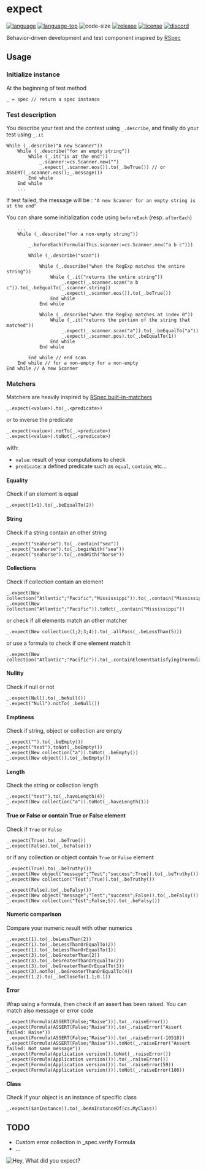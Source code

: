 # expect
[![language][code-shield]][code-url] [![language-top][code-top]][code-url] ![code-size][code-size] [![release][release-shield]][release-url] [![license][license-shield]][license-url] [![discord][discord-shield]][discord-url]

Behavior-driven development and test component inspired by [RSpec](https://relishapp.com/rspec)

## Usage

### Initialize instance
At the beginning of test method

```4d
_ = spec // return a spec instance
```

### Test description

You describe your test and the context using `_.describe`, and finally do your test using `_.it`
```4d
While (_.describe("A new Scanner"))
	While (_.describe("for an empty string"))
		While (_.it("is at the end"))
			_.scanner:=cs.Scanner.new("")
			_.expect(_.scanner.eos()).to(_.beTrue()) // or ASSERT(_.scanner.eos();_.message())
		End while 
	End while 
	...
```
If test failed, the message will be : `"A new Scanner for an empty string is at the end"`

You can share some initialization code using `beforeEach` (resp. `afterEach`)

```4d
	...
	While (_.describe("for a non-empty string"))
		
		_.beforeEach(Formula(This.scanner:=cs.Scanner.new("a b c")))
		
		While (_.describe("scan"))
			
			While (_.describe("when the RegExp matches the entire string"))
				While (_.it("returns the entire string"))
					_.expect(_.scanner.scan("a b c")).to(_.beEqualTo(_.scanner.string))
					_.expect(_.scanner.eos()).to(_.beTrue())
				End while 
			End while 
						
			While (_.describe("when the RegExp matches at index 0"))
				While (_.it("returns the portion of the string that matched"))
					_.expect(_.scanner.scan("a")).to(_.beEqualTo("a"))
					_.expect(_.scanner.pos).to(_.beEqualTo(1))
				End while 
			End while 

		End while // end scan
	End while // for a non-empty for a non-empty
End while // A new Scanner
```

### Matchers

Matchers are heavily inspired by [RSpec built-in-matchers](https://relishapp.com/rspec/rspec-expectations/docs/built-in-matchers)

```4d
_.expect(<value>).to(_.<predicate>)
```

or to inverse the predicate

```4d
_.expect(<value>).notTo(_.<predicate>)
_.expect(<value>).toNot(_.<predicate>)
```

with:

- `value`: result of your computations to check
- `predicate`: a defined predicate such as `equal`, `contain`, etc...

#### Equality 

Check if an element is equal

```4d
_.expect(1+1).to(_.beEqualTo(2))
```

#### String

Check if a string contain an other string

```4d
_.expect("seahorse").to(_.contain("sea"))
_.expect("seahorse").to(_.beginWith("sea"))
_.expect("seahorse").to(_.endWith("horse"))
```

#### Collections

Check if collection contain an element

```4d
_.expect(New collection("Atlantic";"Pacific";"Mississippi")).to(_.contain("Mississippi"))
_.expect(New collection("Atlantic";"Pacific")).toNot(_.contain("Mississippi"))
```

or check if all elements match an other matcher

```4d
_.expect(New collection(1;2;3;4)).to(_.allPass(_.beLessThan(5)))
```

or use a formula to check if one element match it

```4d
_.expect(New collection("Atlantic";"Pacific")).to(_.containElementSatisfying(Formula(Position("A";This.value)=1)))
```

#### Nullity

Check if null or not

```4d
_.expect(Null).to(_.beNull())
_.expect("Null").notTo(_.beNull())
```

#### Emptiness

Check if string, object or collection are empty

```4d
_.expect("").to(_.beEmpty())
_.expect("test").toNot(_.beEmpty())
_.expect(New collection("a")).toNot(_.beEmpty())
_.expect(New object()).to(_.beEmpty())
```

#### Length

Check the string or collection length

```4d
_.expect("test").to(_.haveLength(4))
_.expect(New collection("a")).toNot(_.haveLength(1))
```

#### True or False or contain True or False element

Check if `True` or `False` 

```4d
_.expect(True).to(_.beTrue())
_.expect(False).to(_.beFalse())
```

or if any collection or object contain `True` or `False` element

```4d
_.expect(True).to(_.beTruthy())
_.expect(New object("message";"Test";"success";True)).to(_.beTruthy())
_.expect(New collection("Test";True)).to(_.beTruthy())

_.expect(False).to(_.beFalsy())
_.expect(New object("message";"Test";"success";False)).to(_.beFalsy())
_.expect(New collection("Test";False;5)).to(_.beFalsy())
```

#### Numeric comparison

Compare your numeric result with other numerics

```4d
_.expect(1).to(_.beLessThan(2))
_.expect(1).to(_.beLessThanOrEqualTo(2))
_.expect(1).to(_.beLessThanOrEqualTo(1))
_.expect(3).to(_.beGreaterThan(2))
_.expect(3).to(_.beGreaterThanOrEqualTo(2))
_.expect(3).to(_.beGreaterThanOrEqualTo(3))
_.expect(3).notTo(_.beGreaterThanOrEqualTo(4))
_.expect(1.2).to(_.beCloseTo(1.1;0.1))
```

#### Error

Wrap using a formula, then check if an assert has been raised. You can match also message or error code

```4d
_.expect(Formula(ASSERT(False;"Raise"))).to(_.raiseError())
_.expect(Formula(ASSERT(False;"Raise"))).to(_.raiseError("Assert failed: Raise"))
_.expect(Formula(ASSERT(False;"Raise"))).to(_.raiseError(-10518))
_.expect(Formula(ASSERT(False;"Raise"))).toNot(_.raiseError("Assert failed: Not same message"))
_.expect(Formula(Application version)).toNot(_.raiseError())
_.expect(Formula(Application version())).to(_.raiseError())
_.expect(Formula(Application version())).to(_.raiseError(59))
_.expect(Formula(Application version())).toNot(_.raiseError(100))
```

#### Class

Check if your object is an instance of specific class

```4d
_.expect($anInstance)).to(_.beAnInstanceOf(cs.MyClass))
```

## TODO

- Custom error collection in _spec.verify Formula
- ...

![Hey, What did you expect?](https://media1.tenor.com/images/da23a7ec6b59647157eb4227ac97ddd7/tenor.gif)

<!-- MARKDOWN LINKS & IMAGES -->
<!-- https://www.markdownguide.org/basic-syntax/#reference-style-links -->
[code-shield]: https://img.shields.io/static/v1?label=language&message=4d&color=blue
[code-top]: https://img.shields.io/github/languages/top/mesopelagique/expect.svg
[code-size]: https://img.shields.io/github/languages/code-size/mesopelagique/expect.svg
[code-url]: https://developer.4d.com/
[release-shield]: https://img.shields.io/github/v/release/mesopelagique/expect
[release-url]: https://github.com/mesopelagique/expect/releases/latest
[license-shield]: https://img.shields.io/github/license/mesopelagique/expect
[license-url]: LICENSE.md
[discord-shield]: https://img.shields.io/badge/chat-discord-7289DA?logo=discord&style=flat
[discord-url]: https://discord.gg/dVTqZHr
